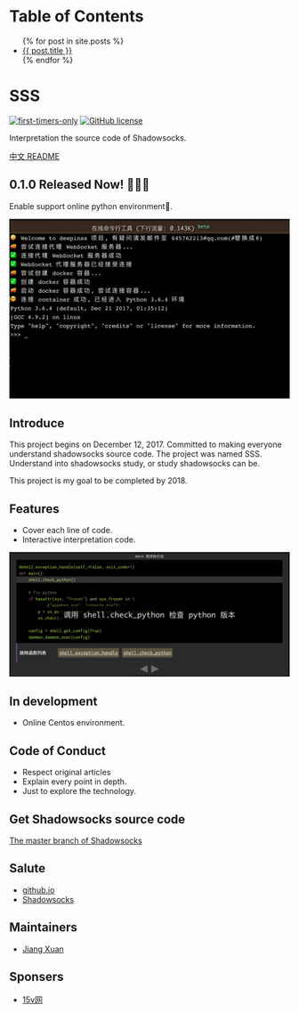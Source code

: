 Table of Contents
==================

<ul>
  {% for post in site.posts %}
    <li>
      <a href=".{{ post.url }}">{{ post.title }}</a>
      <!-- post.url 的链接是 / 根目录 -->
      <!-- 但是 github.io 是带有 deepinss 前缀的 -->
      <!-- 所以这里加了个点, 表示相对路径 -->
    </li>
  {% endfor %}
</ul>

SSS
=====
[![first-timers-only](https://img.shields.io/badge/first--timers--only-friendly-blue.svg?style=flat-square)](http://www.firsttimersonly.com/) [![GitHub license](https://img.shields.io/badge/license-MIT-blue.svg)](https://github.com/Jiang-Xuan/deepinss/blob/master/LICENSE)

Interpretation the source code of Shadowsocks.

[中文 README](README-zh_CN.md)

0.1.0 Released Now! 🎉🎉🎉
--------------------------------

Enable support online python environment🚀.

![online-python-env](./assets/images/online-python-env.png)

Introduce
---------

This project begins on December 12, 2017. Committed to making everyone understand shadowsocks source code. The project was named SSS. Understand into shadowsocks study, or study shadowsocks can be.

This project is my goal to be completed by 2018.

Features
--------

* Cover each line of code.
* Interactive interpretation code.

![program-exec-flow-chart](./assets/images/program-exec-flow-chart.png)

In development
--------------

* Online Centos environment.


Code of Conduct
---------------

* Respect original articles
* Explain every point in depth.
* Just to explore the technology.

Get Shadowsocks source code
---------------------------

[The master branch of Shadowsocks](https://github.com/shadowsocks/shadowsocks/tree/master)

Salute
------

* [github.io](https://github.io)
* [Shadowsocks](https://github.com/shadowsocks/shadowsocks)

Maintainers
-----------

* [Jiang Xuan](https://github.com/Jiang-Xuan)

Sponsers
--------

* [15v网](https://www/vvvvvvvvvvvvvvv.com)


